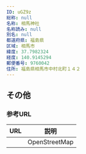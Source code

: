 ```yaml
---
ID: uGZ9z
総称: null
名称: 相馬神社
名称読み: null
別名: null
都道府県: 福島県
区域: 相馬市
緯度: 37.7982324
経度: 140.9145294
郵便番号: 9760042
住所: 福島県相馬市中村北町１４２
---
```


## その他

### 参考URL

| URL | 説明          |
| --- | ------------- |
|     | OpenStreetMap |
